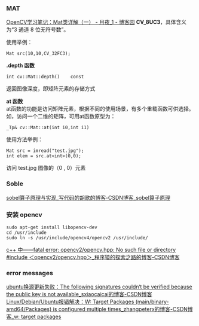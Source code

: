 ### MAT
[OpenCV学习笔记：Mat类详解（一） - 月夜_1 - 博客园](https://www.cnblogs.com/zb-ml/articles/8856778.html)
**CV_8UC3**，具体含义为“3 通道 8 位无符号数”。

使用举例：

```
Mat src(10,10,CV_32FC3);
```

**.depth 函数**

```
int cv::Mat::depth()    const
```

返回图像深度，即矩阵元素的存储方式

**at 函数**  
at函数的功能是访问矩阵元素，根据不同的使用场景，有多个重载函数可供选择。  
如，访问一个二维的矩阵，可用at函数原型为：

```
_Tp& cv::Mat::at(int i0,int i1)
```

使用方法举例：
```
Mat src = imread("test.jpg");
int elem = src.at<int>(0,0);
```
访问 test.jpg 图像的（0 , 0）元素

### Soble
[sobel算子原理与实现_写代码的胡歌的博客-CSDN博客_sobel算子原理](https://blog.csdn.net/qq_37124237/article/details/82183177)

### 安装 opencv
```
sudo apt-get install libopencv-dev
cd /usr/include 
sudo ln -s /usr/include/opencv4/opencv2 /usr/include/
```
[c++ 中——fatal error: opencv2/opencv.hpp: No such file or directory #include ＜opencv2/opencv.hpp＞_程序猿的探索之路的博客-CSDN博客](https://blog.csdn.net/nyist_yangguang/article/details/120442569)

### error messages
[ubuntu换源更新失败：The following signatures couldn‘t be verified because the public key is not available_sxiaocaicai的博客-CSDN博客](https://is.gd/phn0oR)
[Linux/Debian/Ubuntu报错解决：W: Target Packages (main/binary-amd64/Packages) is configured multiple times_zhangpeterx的博客-CSDN博客_w: target packages](https://is.gd/DHLCRc)


